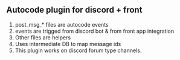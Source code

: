 ## Autocode plugin for discord + front

1. post_msg_* files are autocode events
2. events are trigged from discord bot & from front app integration
3. Other files are helpers
4. Uses intermediate DB to map message ids
5. This plugin works on discord forum type channels.

